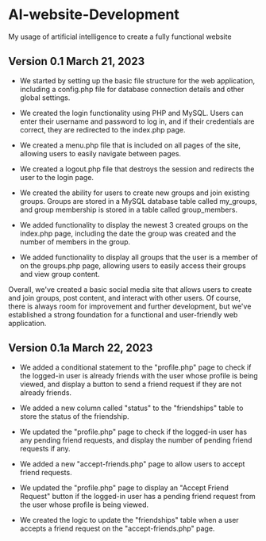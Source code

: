 # AI-website-Development
My usage of artificial intelligence to create a fully functional website

## Version 0.1 March 21, 2023

* We started by setting up the basic file structure for the web application, including a config.php file for database connection details and other global settings.

* We created the login functionality using PHP and MySQL. Users can enter their username and password to log in, and if their credentials are correct, they are redirected to the index.php page.

* We created a menu.php file that is included on all pages of the site, allowing users to easily navigate between pages.

* We created a logout.php file that destroys the session and redirects the user to the login page.

* We created the ability for users to create new groups and join existing groups. Groups are stored in a MySQL database table called my_groups, and group membership is stored in a table called group_members.

* We added functionality to display the newest 3 created groups on the index.php page, including the date the group was created and the number of members in the group.

* We added functionality to display all groups that the user is a member of on the groups.php page, allowing users to easily access their groups and view group content.

Overall, we've created a basic social media site that allows users to create and join groups, post content, and interact with other users. Of course, there is always room for improvement and further development, but we've established a strong foundation for a functional and user-friendly web application.

## Version 0.1a March 22, 2023

* We added a conditional statement to the "profile.php" page to check if the logged-in user is already friends with the user whose profile is being viewed, and display a button to send a friend request if they are not already friends.

* We added a new column called "status" to the "friendships" table to store the status of the friendship.

* We updated the "profile.php" page to check if the logged-in user has any pending friend requests, and display the number of pending friend requests if any.

* We added a new "accept-friends.php" page to allow users to accept friend requests.

* We updated the "profile.php" page to display an "Accept Friend Request" button if the logged-in user has a pending friend request from the user whose profile is being viewed.

* We created the logic to update the "friendships" table when a user accepts a friend request on the "accept-friends.php" page.
